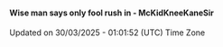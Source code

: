 #### Wise man says only fool rush in - McKidKneeKaneSir
Updated on 30/03/2025 - 01:01:52 (UTC) Time Zone

